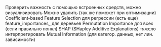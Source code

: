 Проверить важность с помощью встроенных средств, можно визуализировать
Можно удалить (так же поможет при оптимизации)
Coefficient-based Feature Selection для регрессии (есть еще)
feature_importances_ для деревьев
Permutation Importance для всех (если правильно понял)
SHAP (SHapley Additive Explanations) тяжело интерпретировать
Mutual Information (для категор. данных, нет лин. зависимости)
